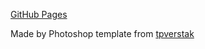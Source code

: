 [GitHub Pages](https://toshiteshigure.github.io/aod-bikes-landing-page/)

Made by Photoshop template from [tpverstak](https://tpverstak.ru/psd-grid-css/)
